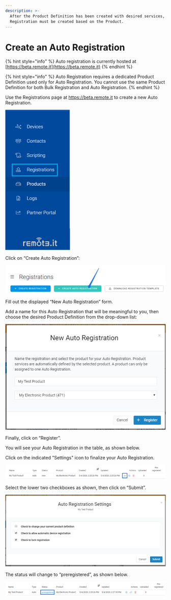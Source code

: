 ```yaml
---
description: >-
  After the Product Definition has been created with desired services, an Auto
  Registration must be created based on the Product.
---
```


# Create an Auto Registration

{% hint style="info" %}
Auto registration is currently hosted at [https://beta.remote.it](https://beta.remote.it)
{% endhint %}

{% hint style="info" %}
Auto Registration requires a dedicated Product Definition used only for Auto Registration. You cannot use the same Product Definition for both Bulk Registration and Auto Registration.
{% endhint %}

Use the Registrations page at https://beta.remote.it to create a new Auto Registration.

![](../../.gitbook/assets/image%20%28206%29.png)

Click on “Create Auto Registration”:

![](../../.gitbook/assets/image%20%28474%29.png)

Fill out the displayed “New Auto Registration” form. 

Add a name for this Auto Registration that will be meaningful to you, then choose the desired Product Definition from the drop-down list:

![](../../.gitbook/assets/image%20%28254%29.png)

Finally, click on “Register”.

You will see your Auto Registration in the table, as shown below.

Click on the indicated "Settings" icon to finalize your Auto Registration.

![](../../.gitbook/assets/image%20%2812%29.png)

Select the lower two checkboxes as shown, then click on “Submit”. 

![](../../.gitbook/assets/image%20%28302%29.png)

The status will change to “preregistered”, as shown below.

![](../../.gitbook/assets/image%20%28388%29.png)

